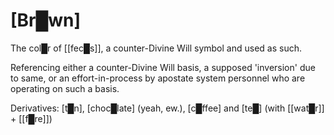 # **[Br█wn]**

The col█r of [[fec█s]], a counter-Divine Will symbol and used as such.

Referencing either a counter-Divine Will basis, a supposed 'inversion' due to same, or an effort-in-process by apostate system personnel who are operating on such a basis.

Derivatives: [t█n], [choc█late] (yeah, ew.), [c█ffee] and [te█] (with [[wat█r]] + [[f█re]])